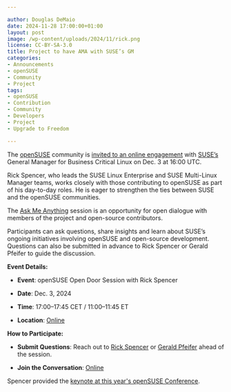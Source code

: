 ```yaml
---

author: Douglas DeMaio
date: 2024-11-28 17:00:00+01:00
layout: post
image: /wp-content/uploads/2024/11/rick.png
license: CC-BY-SA-3.0
title: Project to have AMA with SUSE’s GM
categories:
- Announcements
- openSUSE
- Community
- Project
tags:
- openSUSE
- Contribution
- Community
- Developers
- Project
- Upgrade to Freedom

---
```


The [openSUSE](https://www.opensuse.org/) community is [invited to an online engagement](https://lists.opensuse.org/archives/list/project@lists.opensuse.org/thread/5OCTZCVH7QV5T4AZ3L2UHZH5VQHTHWTS/) with [SUSE’s](https://www.suse.com/) General Manager for Business Critical Linux on Dec. 3 at 16:00 UTC.

Rick Spencer, who leads the SUSE Linux Enterprise and SUSE Multi-Linux Manager teams, works closely with those contributing to openSUSE as part of his day-to-day roles. He is eager to strengthen the ties between SUSE and the openSUSE communities.

The [Ask Me Anything](https://calendar.opensuse.org/teams/board/events/opensuse-open-door-with-rick-spencer) session is an opportunity for open dialogue with members of the project and open-source contributors.

Participants can ask questions, share insights and learn about SUSE’s ongoing initiatives involving openSUSE and open-source development. Questions can also be submitted in advance to Rick Spencer or Gerald Pfeifer to guide the discussion.

**Event Details:**

- **Event**: openSUSE Open Door Session with Rick Spencer

- **Date**: Dec. 3, 2024

- **Time**: 17:00–17:45 CET / 11:00–11:45 ET

- **Location**: [Online](https://meet.google.com/ges-vbdj-pya)

**How to Participate:**

- **Submit Questions**: Reach out to [Rick Spencer](mailto:rick.spencer@suse.com) or [Gerald Pfeifer](mailto:gp@suse.com) ahead of the session.

- **Join the Conversation**: [Online](https://meet.google.com/ges-vbdj-pya)

Spencer provided the [keynote at this year's openSUSE Conference](https://youtu.be/5McyG2yFepk?si=Bqs-BHHFJV3D9pTa).

<meta name="openSUSE, Open Source, development, community, Linux, Project Upgrade to Freedom campaign" content="HTML,CSS,XML,JavaScript">

